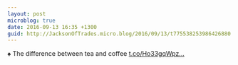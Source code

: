 ```yaml
---
layout: post
microblog: true
date: 2016-09-13 16:35 +1300
guid: http://JacksonOfTrades.micro.blog/2016/09/13/t775538253986426880.html
---
```

♠ The difference between tea and coffee [t.co/Ho33gqWpz...](https://t.co/Ho33gqWpz9)
